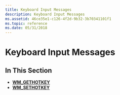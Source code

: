 ```yaml
---
title: Keyboard Input Messages
description: Keyboard Input Messages
ms.assetid: 46ce35e1-c126-4f2d-9b32-3b70341101f1
ms.topic: reference
ms.date: 05/31/2018
---
```


# Keyboard Input Messages

## In This Section

-   [**WM\_GETHOTKEY**](wm-gethotkey.md)
-   [**WM\_SETHOTKEY**](wm-sethotkey.md)

 

 




